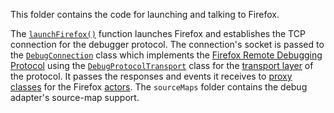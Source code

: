 This folder contains the code for launching and talking to Firefox.

The [`launchFirefox()`](./launch.ts) function launches Firefox and establishes the TCP connection for
the debugger protocol. The connection's socket is passed to the [`DebugConnection`](./connection.ts)
class which implements the 
[Firefox Remote Debugging Protocol](https://github.com/mozilla/gecko-dev/blob/master/devtools/docs/backend/protocol.md)
using the [`DebugProtocolTransport`](./transport.ts) class for the
[transport layer](https://github.com/mozilla/gecko-dev/blob/master/devtools/docs/backend/protocol.md#stream-transport)
of the protocol.
It passes the responses and events it receives to [proxy classes](./actorProxy) for the Firefox
[actors](https://github.com/mozilla/gecko-dev/blob/master/devtools/docs/backend/protocol.md#actors).
The `sourceMaps` folder contains the debug adapter's source-map support.
